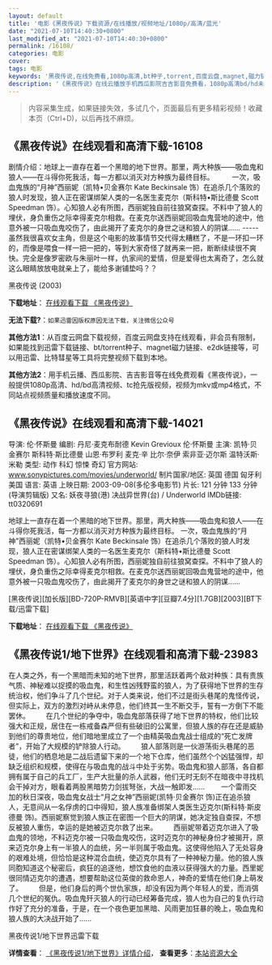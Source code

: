 ```yaml
---
layout: default
title: '电影《黑夜传说》下载资源/在线播放/视频地址/1080p/高清/蓝光'
date: "2021-07-10T14:40:30+0800"
last_modified_at: "2021-07-10T14:40:30+0800"
permalink: /16108/
categories: 电影
cover:
tags: 电影
keywords: '黑夜传说,在线免费看,1080p高清,bt种子,torrent,百度云盘,magnet,磁力链,迅雷下载资源'
description: '《黑夜传说》在线云播放手机西瓜影院吉吉影音免费看，1080p高清bd/hd未删减完整版和tc抢先枪版，mkv/mp4格式，附带bt/torrent种子、magnet/磁力链、百度云盘、网盘资源迅雷下载链接'
---
```


>内容采集生成，如果链接失效，多试几个，页面最后有更多精彩视频！收藏本页（Ctrl+D)，以后再找不麻烦。


## 《黑夜传说》在线观看和高清下载-16108

剧情介绍：地球上一直存在着一个黑暗的地下世界。那里，两大种族――吸血鬼和狼人――在斗得你死我活，每一方都以消灭对方种族为最终目标。  　　一次，吸血鬼族的“月神”西丽妮（凯特•贝金赛尔 Kate Beckinsale 饰）在追杀几个落败的狼人时发现，狼人正在密谋绑架人类的一名医生麦克尔（斯科特•斯比德曼 Scott Speedman 饰）。心知狼人必有所图，西丽妮独自前往狼窝查探。不料中了狼人的埋伏，身负重伤之际幸得麦克尔相救。在麦克尔送西丽妮回吸血鬼营地的途中，他意外被一只吸血鬼咬伤了，由此揭开了麦克尔的身世之谜和狼人的阴谋…… ----- 虽然我很喜欢女主角，但是这个电影的故事情节交代得太糟糕了，不是一环扣一环的，而像是喂食一样一把一把的，等到大家奇怪了就再来一把，断断续续很不爽快。完全是像罗密欧与朱丽叶一样，仇家间的爱情，但是爱得也太离奇了，怎么就这么眼睛放放电就亲上了，能给多谢铺垫吗？？


黑夜传说 (2003)

**下载地址**： [在线观看下载 《黑夜传说》](https://www.btbtdy.me/btdy/dy4226.html) 


**无法下载?**：`如果迅雷因版权原因无法下载，关注微信公众号 `

**其他方法1**：从百度云网盘下载视频，百度云网盘支持在线观看，非会员有限制，如果能找到迅雷下载链接、bt/torrent种子、magnet磁力链接、e2dk链接等，可以用迅雷、比特彗星等工具将完整视频下载到本地。

**其他方法2**：用手机云播、西瓜影院、吉吉影音等在线免费观看《黑夜传说》，一般提供1080p高清、hd/bd高清视频、tc抢先版视频，视频为mkv或mp4格式，不同站点视频质量和播放速度不同。


## 《黑夜传说》在线观看和高清下载-14021

导演: 伦·怀斯曼 编剧: 丹尼·麦克布耐德 Kevin Grevioux 伦·怀斯曼 主演: 凯特·贝金赛尔 斯科特·斯比德曼 山恩·布罗利 麦克·辛 比尔·奈伊 索非亚·迈尔斯 温特沃斯·米勒 类型: 动作 科幻 惊悚 奇幻 官方网站: www.sonypictures.com/movies/underworld/ 制片国家/地区: 英国 德国 匈牙利 美国 语言: 英语 上映日期: 2003-09-08(多伦多电影节) 片长: 121 分钟 133 分钟(导演剪辑版) 又名: 妖夜寻狼(港) 决战异世界(台) / Underworld IMDb链接: tt0320691

地球上一直存在着一个黑暗的地下世界。那里，两大种族――吸血鬼和狼人――在斗得你死我活，每一方都以消灭对方种族为最终目标。 一次，吸血鬼族的“月神”西丽妮（凯特•贝金赛尔 Kate Beckinsale 饰）在追杀几个落败的狼人时发现，狼人正在密谋绑架人类的一名医生麦克尔（斯科特•斯比德曼 Scott Speedman 饰）。心知狼人必有所图，西丽妮独自前往狼窝查探。不料中了狼人的埋伏，身负重伤之际幸得麦克尔相救。在麦克尔送西丽妮回吸血鬼营地的途中，他意外被一只吸血鬼咬伤了，由此揭开了麦克尔的身世之谜和狼人的阴谋……


[黑夜传说][加长版][BD-720P-RMVB][英语中字][豆瓣7.4分][1.7GB][2003][BT下载/迅雷下载]

**下载地址**： [在线观看下载 《黑夜传说》](https://www.btdx8.com/torrent/underworld_2003.html) 


## 《黑夜传说1/地下世界》在线观看和高清下载-23983

在人类之外，有一个黑暗而未知的地下世界，那里活跃着两个敌对种族：具有贵族气质、神秘难以捉摸的吸血鬼，和生性凶残野蛮的狼人，为了获得地下世界的生存统治权，他们争斗了几个世纪。对于人类来说，他们不过是街头巷尾的鬼怪传说，但实际上，双方的激烈对峙从未停息，他们终其一生不断交手，誓有一方倒下不能罢休。 　　在几个世纪的争夺中，吸血鬼部落获得了地下世界的特权，他们比较强大和正规，居住在一栋戒备森严但有些破旧的公寓里，但狼人族的存在还是威胁到他们的尊贵地位，他们暗地里成立了一个由精英吸血鬼战士组成的“死亡发牌者&rdquo;，开始了大规模的铲除狼人行动。 　　狼人部落则是一伙游荡街头巷尾的恶徒，他们的栖息地是二战后遗留下来的一个地下仓库，他们虽然个个凶猛强悍，却缺乏组织和规模，使得在与吸血鬼的战斗中处于劣势。吸血鬼和狼人部落，各自都拥有属于自己的兵工厂，生产大批量的杀人武器，他们无时无刻不在暗夜中寻找机会干掉对方，眼看着两股黑暗势力剑拔弩张，大战一触即发&hellip;… 　　一个雷雨交加的秋日深夜，吸血鬼女战士“月之女神”西丽妮(凯特·贝金赛尔 饰)正在追杀狼人，无意间从一名俘虏的口中得知，狼人族准备绑架人类医生迈克尔(斯科特&middot;斯皮德曼 饰)。西丽妮察觉到狼人族正在密图一个巨大的阴谋，她决定独自查探，不想反被狼人重伤，幸运的是她被迈克尔救了出来。 　　西丽妮带着迈克尔进入了吸血鬼的领地，不料迈克尔被一只吸血鬼咬伤，这时迈克尔的神秘身份才被揭开，原来迈克尔身上有一半狼人的血统，另一半则属于吸血鬼。这使得他陷入了无处容身的艰难处境，但恰恰是这种混合血统，使迈克尔具有了一种神秘力量。他的狼人族同胞知道这个秘密后，疯狂的追逐他，想饮食他的血液以获得强大的力量。西里妮很同情迈克尔的遭遇，想要帮助这位英俊的救命恩人，神奇的爱情在他们身上萌发了。 　　但是，他们身后的两个世仇家族，却没有因为两个年轻人的爱，而消弭几个世纪的冤仇。吸血鬼歼灭狼人的行动已经筹备完成，狼人也为自己的复仇行动作好了充分的准备，于是，在一个夜色更加黑暗、风雨更加狂暴的晚上，吸血鬼和狼人族的大决战开始了……


黑夜传说1/地下世界迅雷下载

**详情查看**： [《黑夜传说1/地下世界》详情介绍](/movie/23983/)， **查看更多**：[本站资源大全](/movie/t/all/)

